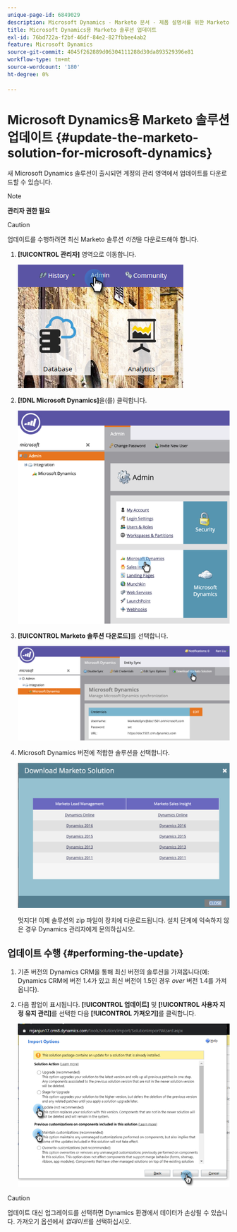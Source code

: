 ```yaml
---
unique-page-id: 6849029
description: Microsoft Dynamics - Marketo 문서 - 제품 설명서를 위한 Marketo 솔루션 업데이트
title: Microsoft Dynamics용 Marketo 솔루션 업데이트
exl-id: 76bd722a-f2bf-46df-84e2-827fbbee4ab2
feature: Microsoft Dynamics
source-git-commit: 4045f262889d06304111288d30da893529396e81
workflow-type: tm+mt
source-wordcount: '180'
ht-degree: 0%

---
```


# Microsoft Dynamics용 Marketo 솔루션 업데이트 {#update-the-marketo-solution-for-microsoft-dynamics}

새 Microsoft Dynamics 솔루션이 출시되면 계정의 관리 영역에서 업데이트를 다운로드할 수 있습니다.

>[!NOTE]
>
>**관리자 권한 필요**

>[!CAUTION]
>
>업데이트를 수행하려면 최신 Marketo 솔루션 _이전_&#x200B;을 다운로드해야 합니다.

1. **[!UICONTROL 관리자]** 영역으로 이동합니다.

   ![](assets/admin.png)

1. **[!DNL Microsoft Dynamics]**&#x200B;을(를) 클릭합니다.

   ![](assets/image2015-3-16-10-3a51-3a25.png)

1. **[!UICONTROL Marketo 솔루션 다운로드]**&#x200B;를 선택합니다.

   ![](assets/image2015-3-16-10-3a52-3a1.png)

1. Microsoft Dynamics 버전에 적합한 솔루션을 선택합니다.

   ![](assets/msd-online.png)

   멋지다! 이제 솔루션의 zip 파일이 장치에 다운로드됩니다. 설치 단계에 익숙하지 않은 경우 Dynamics 관리자에게 문의하십시오.

## 업데이트 수행 {#performing-the-update}

1. 기존 버전의 Dynamics CRM을 통해 최신 버전의 솔루션을 가져옵니다(예: Dynamics CRM에 버전 1.4가 있고 최신 버전이 1.5인 경우 _over_ 버전 1.4를 가져옵니다).

1. 다음 팝업이 표시됩니다. **[!UICONTROL 업데이트]** 및 **[!UICONTROL 사용자 지정 유지 관리]**&#x200B;를 선택한 다음 **[!UICONTROL 가져오기]**&#x200B;를 클릭합니다.

   ![](assets/update-the-marketo-solution-for-microsoft-dynamics-5.png)

>[!CAUTION]
>
>업데이트 대신 업그레이드를 선택하면 Dynamics 환경에서 데이터가 손상될 수 있습니다. 가져오기 옵션에서 _업데이트_&#x200B;를 선택하십시오.
